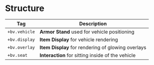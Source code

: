 # Structure

| Tag | Description |
| --- | ----------- |
| `+bv.vehicle` | **Armor Stand** used for vehicle positioning |
| `+bv.display` | **Item Display** for vehicle rendering |
| `+bv.overlay` | **Item Display** for rendering of glowing overlays |
| `+bv.seat` | **Interaction** for sitting inside of the vehicle |
